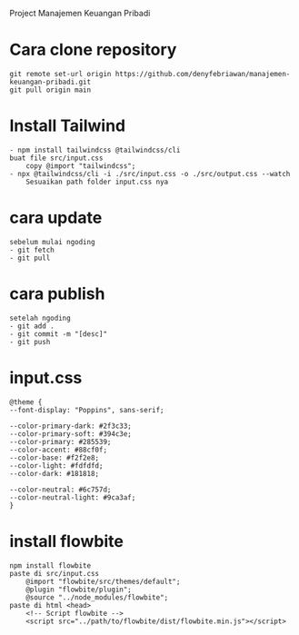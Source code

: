 Project Manajemen Keuangan Pribadi

# Cara clone repository

    git remote set-url origin https://github.com/denyfebriawan/manajemen-keuangan-pribadi.git
    git pull origin main

# Install Tailwind

    - npm install tailwindcss @tailwindcss/cli
    buat file src/input.css
        copy @import "tailwindcss";
    - npx @tailwindcss/cli -i ./src/input.css -o ./src/output.css --watch
        Sesuaikan path folder input.css nya

# cara update

    sebelum mulai ngoding
    - git fetch
    - git pull

# cara publish

    setelah ngoding
    - git add .
    - git commit -m "[desc]"
    - git push

# input.css

    @theme {
    --font-display: "Poppins", sans-serif;

    --color-primary-dark: #2f3c33;
    --color-primary-soft: #394c3e;
    --color-primary: #285539;
    --color-accent: #88cf0f;
    --color-base: #f2f2e8;
    --color-light: #fdfdfd;
    --color-dark: #181818;

    --color-neutral: #6c757d;
    --color-neutral-light: #9ca3af;
    }

# install flowbite

    npm install flowbite
    paste di src/input.css
        @import "flowbite/src/themes/default";
        @plugin "flowbite/plugin";
        @source "../node_modules/flowbite";
    paste di html <head>
        <!-- Script flowbite -->
        <script src="../path/to/flowbite/dist/flowbite.min.js"></script>
